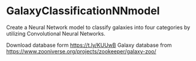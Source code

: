 # GalaxyClassificationNNmodel
Create a Neural Network model to classify galaxies into four categories by utilizing Convolutional Neural Networks. 

Download database form https://t.ly/KUUwB
Galaxy database from https://www.zooniverse.org/projects/zookeeper/galaxy-zoo/ 


